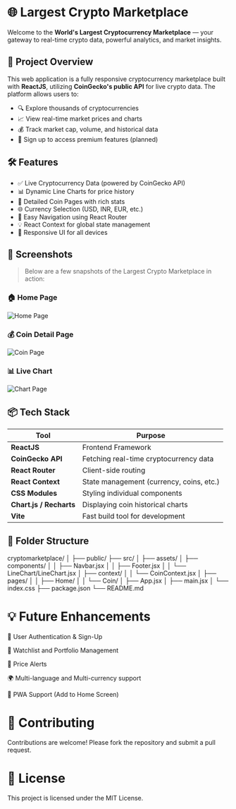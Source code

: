# 🌐 Largest Crypto Marketplace

Welcome to the **World's Largest Cryptocurrency Marketplace** — your gateway to real-time crypto data, powerful analytics, and market insights.

## 🚀 Project Overview

This web application is a fully responsive cryptocurrency marketplace built with **ReactJS**, utilizing **CoinGecko's public API** for live crypto data. The platform allows users to:

- 🔍 Explore thousands of cryptocurrencies
- 📈 View real-time market prices and charts
- 💰 Track market cap, volume, and historical data
- 🔐 Sign up to access premium features (planned)

## 🛠️ Features

- ✅ Live Cryptocurrency Data (powered by CoinGecko API)
- 📊 Dynamic Line Charts for price history
- 🔎 Detailed Coin Pages with rich stats
- 🌐 Currency Selection (USD, INR, EUR, etc.)
- 🧭 Easy Navigation using React Router
- 💡 React Context for global state management
- 🎨 Responsive UI for all devices

## 📸 Screenshots

> Below are a few snapshots of the Largest Crypto Marketplace in action:

### 🏠 Home Page

![Home Page](./ss/1a.png)

### 💰 Coin Detail Page

![Coin Page](./screenshots/coinpage.png)

### 📊 Live Chart

![Chart Page](./screenshots/chart.png)


## 📦 Tech Stack

| Tool            | Purpose                                      |
|-----------------|----------------------------------------------|
| **ReactJS**     | Frontend Framework                           |
| **CoinGecko API** | Fetching real-time cryptocurrency data      |
| **React Router**| Client-side routing                          |
| **React Context**| State management (currency, coins, etc.)     |
| **CSS Modules** | Styling individual components                |
| **Chart.js / Recharts** | Displaying coin historical charts      |
| **Vite**        | Fast build tool for development              |

## 📂 Folder Structure

cryptomarketplace/
│
├── public/
├── src/
│ ├── assets/
│ ├── components/
│ │ ├── Navbar.jsx
│ │ ├── Footer.jsx
│ │ └── LineChart/LineChart.jsx
│ ├── context/
│ │ └── CoinContext.jsx
│ ├── pages/
│ │ ├── Home/
│ │ └── Coin/
│ ├── App.jsx
│ ├── main.jsx
│ └── index.css
├── package.json
└── README.md

# 💡 Future Enhancements
🧾 User Authentication & Sign-Up

💼 Watchlist and Portfolio Management

🔔 Price Alerts

🌍 Multi-language and Multi-currency support

📱 PWA Support (Add to Home Screen)

 # 🤝 Contributing
Contributions are welcome! Please fork the repository and submit a pull request.

# 📄 License
This project is licensed under the MIT License.
